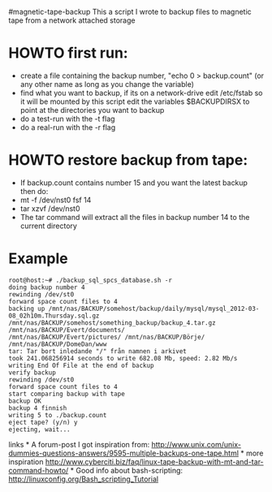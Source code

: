 #magnetic-tape-backup
This a script I wrote to backup files to magnetic tape from a network attached storage

# HOWTO first run:
  * create a file containing the backup number, "echo 0 > backup.count" (or any other name as long as you change the variable)
  * find what you want to backup, if its on a network-drive edit /etc/fstab so it will be mounted by this script
    edit the variables $BACKUPDIRSX to point at the directories you want to backup
  * do a test-run with the -t flag
  * do a real-run with the -r flag

# HOWTO restore backup from tape:
  * If backup.count contains number 15 and you want the latest backup then do:
  * mt -f /dev/nst0 fsf 14
  * tar xzvf /dev/nst0
  * The tar command will extract all the files in backup number 14 to the current directory

# Example
	root@host:~# ./backup_sql_spcs_database.sh -r
	doing backup number 4
	rewinding /dev/st0
	forward space count files to 4
	backing up /mnt/nas/BACKUP/somehost/backup/daily/mysql/mysql_2012-03-08_02h10m.Thursday.sql.gz 
	/mnt/nas/BACKUP/somehost/something_backup/backup_4.tar.gz /mnt/nas/BACKUP/Evert/documents/ 
	/mnt/nas/BACKUP/Evert/pictures/ /mnt/nas/BACKUP/Börje/ /mnt/nas/BACKUP/DomeDan/www
	tar: Tar bort inledande "/" från namnen i arkivet
	took 241.068256914 seconds to write 682.08 Mb, speed: 2.82 Mb/s
	writing End Of File at the end of backup
	verify backup
	rewinding /dev/st0
	forward space count files to 4
	start comparing backup with tape
	backup OK
	backup 4 finnish
	writing 5 to ./backup.count
	eject tape? (y/n) y
	ejecting, wait...


links
	* A forum-post I got inspiration from: http://www.unix.com/unix-dummies-questions-answers/9595-multiple-backups-one-tape.html
	* more inspiration http://www.cyberciti.biz/faq/linux-tape-backup-with-mt-and-tar-command-howto/
	* Good info about bash-scripting: http://linuxconfig.org/Bash_scripting_Tutorial
